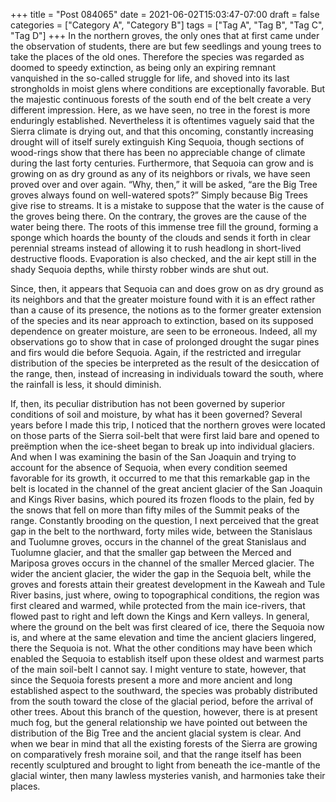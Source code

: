 +++
title = "Post 084065"
date = 2021-06-02T15:03:47-07:00
draft = false
categories = ["Category A", "Category B"]
tags = ["Tag A", "Tag B", "Tag C", "Tag D"]
+++
In the northern groves, the only ones that at first came under the observation of students, there are but few seedlings and young trees to take the places of the old ones. Therefore the species was regarded as doomed to speedy extinction, as being only an expiring remnant vanquished in the so-called struggle for life, and shoved into its last strongholds in moist glens where conditions are exceptionally favorable. But the majestic continuous forests of the south end of the belt create a very different impression. Here, as we have seen, no tree in the forest is more enduringly established. Nevertheless it is oftentimes vaguely said that the Sierra climate is drying out, and that this oncoming, constantly increasing drought will of itself surely extinguish King Sequoia, though sections of wood-rings show that there has been no appreciable change of climate during the last forty centuries. Furthermore, that Sequoia can grow and is growing on as dry ground as any of its neighbors or rivals, we have seen proved over and over again. “Why, then,” it will be asked, “are the Big Tree groves always found on well-watered spots?” Simply because Big Trees give rise to streams. It is a mistake to suppose that the water is the cause of the groves being there. On the contrary, the groves are the cause of the water being there. The roots of this immense tree fill the ground, forming a sponge which hoards the bounty of the clouds and sends it forth in clear perennial streams instead of allowing it to rush headlong in short-lived destructive floods. Evaporation is also checked, and the air kept still in the shady Sequoia depths, while thirsty robber winds are shut out.

Since, then, it appears that Sequoia can and does grow on as dry ground as its neighbors and that the greater moisture found with it is an effect rather than a cause of its presence, the notions as to the former greater extension of the species and its near approach to extinction, based on its supposed dependence on greater moisture, are seen to be erroneous. Indeed, all my observations go to show that in case of prolonged drought the sugar pines and firs would die before Sequoia. Again, if the restricted and irregular distribution of the species be interpreted as the result of the desiccation of the range, then, instead of increasing in individuals toward the south, where the rainfall is less, it should diminish.

If, then, its peculiar distribution has not been governed by superior conditions of soil and moisture, by what has it been governed? Several years before I made this trip, I noticed that the northern groves were located on those parts of the Sierra soil-belt that were first laid bare and opened to preëmption when the ice-sheet began to break up into individual glaciers. And when I was examining the basin of the San Joaquin and trying to account for the absence of Sequoia, when every condition seemed favorable for its growth, it occurred to me that this remarkable gap in the belt is located in the channel of the great ancient glacier of the San Joaquin and Kings River basins, which poured its frozen floods to the plain, fed by the snows that fell on more than fifty miles of the Summit peaks of the range. Constantly brooding on the question, I next perceived that the great gap in the belt to the northward, forty miles wide, between the Stanislaus and Tuolumne groves, occurs in the channel of the great Stanislaus and Tuolumne glacier, and that the smaller gap between the Merced and Mariposa groves occurs in the channel of the smaller Merced glacier. The wider the ancient glacier, the wider the gap in the Sequoia belt, while the groves and forests attain their greatest development in the Kaweah and Tule River basins, just where, owing to topographical conditions, the region was first cleared and warmed, while protected from the main ice-rivers, that flowed past to right and left down the Kings and Kern valleys. In general, where the ground on the belt was first cleared of ice, there the Sequoia now is, and where at the same elevation and time the ancient glaciers lingered, there the Sequoia is not. What the other conditions may have been which enabled the Sequoia to establish itself upon these oldest and warmest parts of the main soil-belt I cannot say. I might venture to state, however, that since the Sequoia forests present a more and more ancient and long established aspect to the southward, the species was probably distributed from the south toward the close of the glacial period, before the arrival of other trees. About this branch of the question, however, there is at present much fog, but the general relationship we have pointed out between the distribution of the Big Tree and the ancient glacial system is clear. And when we bear in mind that all the existing forests of the Sierra are growing on comparatively fresh moraine soil, and that the range itself has been recently sculptured and brought to light from beneath the ice-mantle of the glacial winter, then many lawless mysteries vanish, and harmonies take their places.
